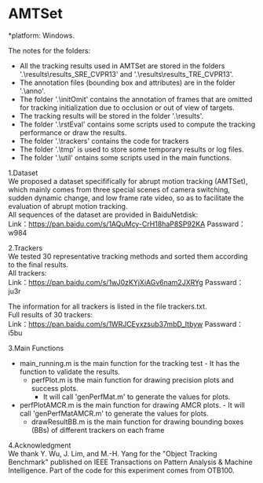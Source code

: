 # AMTSet

*platform: Windows.

The notes for the folders:
* All the tracking results used in AMTSet are stored in the folders '.\results\results_SRE_CVPR13' and '.\results\results_TRE_CVPR13'.
* The annotation files (bounding box and attributes) are in the folder '.\anno'.
* The folder '.\initOmit' contains the annotation of frames that are omitted for tracking initialization due to occlusion or out of view of targets.
* The tracking results will be stored in the folder '.\results'.
* The folder '.\rstEval' contains some scripts used to compute the tracking performance or draw the results.
* The folder '.\trackers' contains the code for trackers
* The folder '.\tmp' is used to store some temporary results or log files.
* The folder '.\util' ontains some scripts used in the main functions.

1.Dataset<br>
  We proposed a dataset specififically for abrupt motion tracking (AMTSet), which mainly comes from three special scenes of camera switching, sudden dynamic change, and low frame rate video, so as to facilitate the evaluation of abrupt motion tracking.<br>
  All sequences of the dataset are provided in BaiduNetdisk:<br>
  Link：https://pan.baidu.com/s/1AQuMcy-CrH18haP8SP92KA 
  Passward：w984
  
2.Trackers<br>
  We tested 30 representative tracking methods and sorted them according to the final results.<br>
  All trackers:<br>
  Link：https://pan.baidu.com/s/1wJ0zKYjXiAGv6nam2JXRYg 
  Passward：ju3r
  
  The information for all trackers is listed in the file trackers.txt.<br>
  Full results of 30 trackers:<br>
  Link：https://pan.baidu.com/s/1WRJCEyxzsub37mbD_Itbyw 
  Passward：i5bu<br>
  
3.Main Functions<br>
  * main_running.m is the main function for the tracking test
		- It has the function to validate the results.
	* perfPlot.m is the main function for drawing precision plots and success plots.
		- It will call 'genPerfMat.m' to generate the values for plots.
  * perfPlotAMCR.m is the main function for drawing AMCR plots.
		- It will call 'genPerfMatAMCR.m' to generate the values for plots.
	* drawResultBB.m is the main function for drawing bounding boxes (BBs) of different trackers on each frame
  
  4.Acknowledgment<br>
  We thank Y. Wu, J. Lim, and M.-H. Yang for the "Object Tracking Benchmark" published on IEEE Transactions on Pattern Analysis & Machine Intelligence. Part of the code for this experiment comes from OTB100.
    
  
